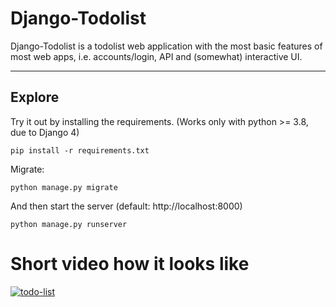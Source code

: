 # Django-Todolist


Django-Todolist is a todolist web application with the most basic features of most web apps, i.e. accounts/login, API and (somewhat) interactive UI.

---



## Explore
Try it out by installing the requirements. (Works only with python >= 3.8, due to Django 4)

    pip install -r requirements.txt

Migrate:

    python manage.py migrate

And then start the server (default: http://localhost:8000)

    python manage.py runserver


# Short video how it looks like

[![todo-list](https://img.youtube.com/watch?v=ifk1yE8g3Qc)](https://www.youtube.com/watch?v=ifk1yE8g3Qc)

